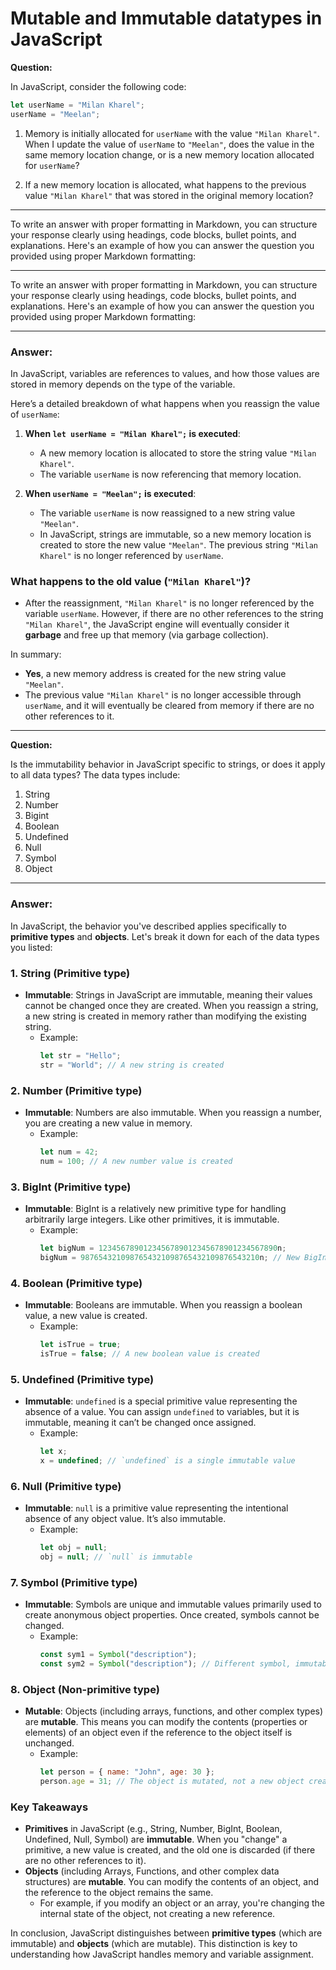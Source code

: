 # Mutable and Immutable datatypes in JavaScript

**Question:**

In JavaScript, consider the following code:

```javascript
let userName = "Milan Kharel";
userName = "Meelan";
```

1. Memory is initially allocated for `userName` with the value `"Milan Kharel"`. When I update the value of `userName` to `"Meelan"`, does the value in the same memory location change, or is a new memory location allocated for `userName`?

2. If a new memory location is allocated, what happens to the previous value `"Milan Kharel"` that was stored in the original memory location?

---

To write an answer with proper formatting in Markdown, you can structure your response clearly using headings, code blocks, bullet points, and explanations. Here's an example of how you can answer the question you provided using proper Markdown formatting:

---

To write an answer with proper formatting in Markdown, you can structure your response clearly using headings, code blocks, bullet points, and explanations. Here's an example of how you can answer the question you provided using proper Markdown formatting:

---

### Answer:

In JavaScript, variables are references to values, and how those values are stored in memory depends on the type of the variable.

Here’s a detailed breakdown of what happens when you reassign the value of `userName`:

1. **When `let userName = "Milan Kharel";` is executed**:

   - A new memory location is allocated to store the string value `"Milan Kharel"`.
   - The variable `userName` is now referencing that memory location.

2. **When `userName = "Meelan";` is executed**:
   - The variable `userName` is now reassigned to a new string value `"Meelan"`.
   - In JavaScript, strings are immutable, so a new memory location is created to store the new value `"Meelan"`. The previous string `"Milan Kharel"` is no longer referenced by `userName`.

### What happens to the old value (`"Milan Kharel"`)?

- After the reassignment, `"Milan Kharel"` is no longer referenced by the variable `userName`. However, if there are no other references to the string `"Milan Kharel"`, the JavaScript engine will eventually consider it **garbage** and free up that memory (via garbage collection).

In summary:

- **Yes**, a new memory address is created for the new string value `"Meelan"`.
- The previous value `"Milan Kharel"` is no longer accessible through `userName`, and it will eventually be cleared from memory if there are no other references to it.

---

**Question:**

Is the immutability behavior in JavaScript specific to strings, or does it apply to all data types? The data types include:

1. String
2. Number
3. Bigint
4. Boolean
5. Undefined
6. Null
7. Symbol
8. Object

---

### Answer:

In JavaScript, the behavior you've described applies specifically to **primitive types** and **objects**. Let's break it down for each of the data types you listed:

### 1. **String** (Primitive type)

- **Immutable**: Strings in JavaScript are immutable, meaning their values cannot be changed once they are created. When you reassign a string, a new string is created in memory rather than modifying the existing string.
  - Example:
    ```javascript
    let str = "Hello";
    str = "World"; // A new string is created
    ```

### 2. **Number** (Primitive type)

- **Immutable**: Numbers are also immutable. When you reassign a number, you are creating a new value in memory.
  - Example:
    ```javascript
    let num = 42;
    num = 100; // A new number value is created
    ```

### 3. **BigInt** (Primitive type)

- **Immutable**: BigInt is a relatively new primitive type for handling arbitrarily large integers. Like other primitives, it is immutable.
  - Example:
    ```javascript
    let bigNum = 1234567890123456789012345678901234567890n;
    bigNum = 9876543210987654321098765432109876543210n; // New BigInt created
    ```

### 4. **Boolean** (Primitive type)

- **Immutable**: Booleans are immutable. When you reassign a boolean value, a new value is created.
  - Example:
    ```javascript
    let isTrue = true;
    isTrue = false; // A new boolean value is created
    ```

### 5. **Undefined** (Primitive type)

- **Immutable**: `undefined` is a special primitive value representing the absence of a value. You can assign `undefined` to variables, but it is immutable, meaning it can’t be changed once assigned.
  - Example:
    ```javascript
    let x;
    x = undefined; // `undefined` is a single immutable value
    ```

### 6. **Null** (Primitive type)

- **Immutable**: `null` is a primitive value representing the intentional absence of any object value. It’s also immutable.
  - Example:
    ```javascript
    let obj = null;
    obj = null; // `null` is immutable
    ```

### 7. **Symbol** (Primitive type)

- **Immutable**: Symbols are unique and immutable values primarily used to create anonymous object properties. Once created, symbols cannot be changed.
  - Example:
    ```javascript
    const sym1 = Symbol("description");
    const sym2 = Symbol("description"); // Different symbol, immutable
    ```

### 8. **Object** (Non-primitive type)

- **Mutable**: Objects (including arrays, functions, and other complex types) are **mutable**. This means you can modify the contents (properties or elements) of an object even if the reference to the object itself is unchanged.
  - Example:
    ```javascript
    let person = { name: "John", age: 30 };
    person.age = 31; // The object is mutated, not a new object created
    ```

### Key Takeaways

- **Primitives** in JavaScript (e.g., String, Number, BigInt, Boolean, Undefined, Null, Symbol) are **immutable**. When you "change" a primitive, a new value is created, and the old one is discarded (if there are no other references to it).
- **Objects** (including Arrays, Functions, and other complex data structures) are **mutable**. You can modify the contents of an object, and the reference to the object remains the same.
  - For example, if you modify an object or an array, you're changing the internal state of the object, not creating a new reference.

In conclusion, JavaScript distinguishes between **primitive types** (which are immutable) and **objects** (which are mutable). This distinction is key to understanding how JavaScript handles memory and variable assignment.
